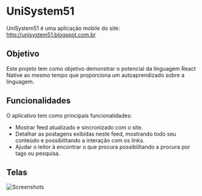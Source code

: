 # UniSystem51

UniSystem51 é uma aplicação mobile do site: <http://unisystem51.blogspot.com.br>

## Objetivo
Este projeto tem como objetivo demonstrar o potencial da linguagem React Native ao mesmo tempo que proporciona um autoaprendizado sobre a linguagem.

## Funcionalidades
O aplicativo tem como principais funcionalidades:

* Mostrar feed atualizado e sincronizado com o site.
* Detalhar as postagens exibidas neste feed, mostrando todo seu conteúdo e possibilitando a interação com os links.
* Ajudar o leitor à encontrar o que procura possibilitando a procura por tags ou pesquisa.

## Telas

![Screenshots](https://4.bp.blogspot.com/-1N7dACtZm50/W0VE2RQtY2I/AAAAAAAAL3A/bzoFiehkGi4EM8VPuTmgyR58uJ6LJqY_QCEwYBhgL/s640/screenshots.jpg)






